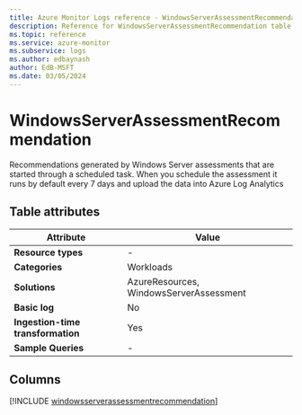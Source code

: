 ```yaml
---
title: Azure Monitor Logs reference - WindowsServerAssessmentRecommendation
description: Reference for WindowsServerAssessmentRecommendation table in Azure Monitor Logs.
ms.topic: reference
ms.service: azure-monitor
ms.subservice: logs
ms.author: edbaynash
author: EdB-MSFT
ms.date: 03/05/2024
---
```


# WindowsServerAssessmentRecommendation

Recommendations generated by Windows Server assessments that are started through a scheduled task. When you schedule the assessment it runs by default every 7 days and upload the data into Azure Log Analytics


## Table attributes

|Attribute|Value|
|---|---|
|**Resource types**|-|
|**Categories**|Workloads|
|**Solutions**| AzureResources, WindowsServerAssessment|
|**Basic log**|No|
|**Ingestion-time transformation**|Yes|
|**Sample Queries**|-|



## Columns
  
[!INCLUDE [windowsserverassessmentrecommendation](.././tables/includes/windowsserverassessmentrecommendation-include.md)]
